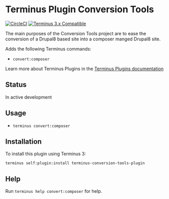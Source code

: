 # Terminus Plugin Conversion Tools

[![CircleCI](https://circleci.com/gh/pantheon-systems/terminus-conversion-tools-plugin.svg?style=shield)](https://circleci.com/gh/pantheon-systems/terminus-conversion-tools-plugin)
[![Terminus 3.x Compatible](https://img.shields.io/badge/terminus-3.x-green.svg)](https://github.com/pantheon-systems/terminus-conversion-tools-plugin/tree/main)

The main purposes of the Conversion Tools project are to ease the conversion of a Drupal8 based site into a composer manged Drupal8 site.

Adds the following Terminus commands:
* `convert:composer`

Learn more about Terminus Plugins in the [Terminus Plugins documentation](https://pantheon.io/docs/terminus/plugins)

## Status

In active development

## Usage
* `terminus convert:composer`

## Installation

To install this plugin using Terminus 3:
```
terminus self:plugin:install terminus-conversion-tools-plugin
```

## Help
Run `terminus help convert:composer` for help.
